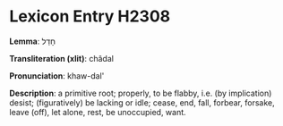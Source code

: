 # Lexicon Entry H2308

**Lemma**: חָדַל

**Transliteration (xlit)**: châdal

**Pronunciation**: khaw-dal'

**Description**:
a primitive root; properly, to be flabby, i.e. (by implication) desist; (figuratively) be lacking or idle; cease, end, fall, forbear, forsake, leave (off), let alone, rest, be unoccupied, want.
